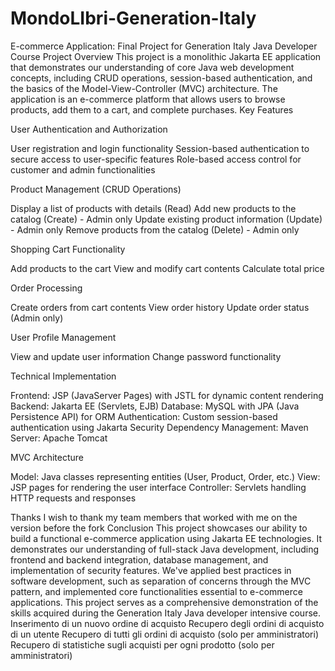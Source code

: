 # MondoLIbri-Generation-Italy
E-commerce Application: Final Project for Generation Italy Java Developer Course
Project Overview
This project is a monolithic Jakarta EE application that demonstrates our understanding of core Java web development concepts, including CRUD operations, session-based authentication, and the basics of the Model-View-Controller (MVC) architecture. The application is an e-commerce platform that allows users to browse products, add them to a cart, and complete purchases.
Key Features

User Authentication and Authorization

User registration and login functionality
Session-based authentication to secure access to user-specific features
Role-based access control for customer and admin functionalities


Product Management (CRUD Operations)

Display a list of products with details (Read)
Add new products to the catalog (Create) - Admin only
Update existing product information (Update) - Admin only
Remove products from the catalog (Delete) - Admin only


Shopping Cart Functionality

Add products to the cart
View and modify cart contents
Calculate total price


Order Processing

Create orders from cart contents
View order history
Update order status (Admin only)


User Profile Management

View and update user information
Change password functionality



Technical Implementation

Frontend: JSP (JavaServer Pages) with JSTL for dynamic content rendering
Backend: Jakarta EE (Servlets, EJB)
Database: MySQL with JPA (Java Persistence API) for ORM
Authentication: Custom session-based authentication using Jakarta Security
Dependency Management: Maven
Server: Apache Tomcat

MVC Architecture

Model: Java classes representing entities (User, Product, Order, etc.)
View: JSP pages for rendering the user interface
Controller: Servlets handling HTTP requests and responses

Thanks
I wish to thank my team members that worked with me on the version before the fork
Conclusion
This project showcases our ability to build a functional e-commerce application using Jakarta EE technologies. It demonstrates our understanding of full-stack Java development, including frontend and backend integration, database management, and implementation of security features.
We've applied best practices in software development, such as separation of concerns through the MVC pattern, and implemented core functionalities essential to e-commerce applications. This project serves as a comprehensive demonstration of the skills acquired during the Generation Italy Java developer intensive course.
Inserimento di un nuovo ordine di acquisto 
Recupero degli ordini di acquisto di un utente
Recupero di tutti gli ordini di acquisto (solo per amministratori) 
Recupero di statistiche sugli acquisti per ogni prodotto (solo per amministratori)
